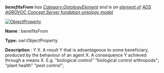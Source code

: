 ___benefitsFrom__ 
 has
 [Category:OntologyElement](../../Category/OntologyElement "Category:OntologyElement") 
 and is an
 [element of](../../Property/ElementOf "Property:ElementOf") 
[AOS AGROVOC Concept Server fundation ontology model](../../Submissions/AOS_AGROVOC_Concept_Server_fundation_ontology_model "Submissions:AOS AGROVOC Concept Server fundation ontology model")_




  





[![ObjectProperty](../../images/thumb/c/c3/ObjectProperty.gif/45px-ObjectProperty.gif)](../../Image/ObjectProperty.gif "ObjectProperty")


__Name__ 
 : benefitsFrom
 



__Type:__ 
 owl:ObjectProperty
 



__Description__ 
 : Y <benefits from> X. A result Y that is advantageous to some beneficiary, produced by the behaviour of an agent X. A consequence Y achieved through a means X. E.g. "biological control" <benefits from> "biological control arthropods"; "plant health" <benefits from> "pest control";